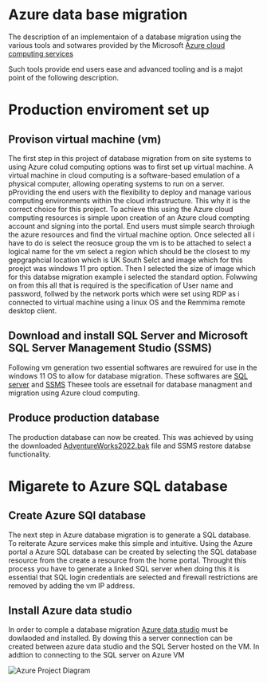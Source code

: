 # Azure data base migration
The description of an implementaion of a database migration using the various tools and sotwares provided by the Microsoft [Azure cloud computing services](https://login.microsoftonline.com/organizations/oauth2/v2.0/authorize?client_id=8e0e8db5-b713-4e91-98e6-470fed0aa4c2&response_type=code%20id_token&scope=openid%20profile&state=OpenIdConnect.AuthenticationProperties%3DjZEd0hq1c0oKq_PnKRqosFjsPt1YLhnhbcLnVWsmz_wuJhb4z6iRBjsenupkL0o2scLAQMHEbpfhlY_R23zsvheNvZWuKKWEFPRnC_kQDtWKc2PVaVIYexSeyWNrE-VNjaT2oEQQH_K2HtMQdX__-ySAInJpHBKHTM-ypIkDDVUtbQzuVng2lMq7wfhB7SeNJgbI0h93fLphQG5oXQtKS3LPvb7luxrEJw2yy2PIiPvI8AmpaV4IFYnSZOOyRJdrcB9XIBGDp4jJ5ZGfyxcSO9CPT786hzj8xOZLnXvNIgSSM2uPS2dksDPHyGAxjjFkX862Ys6dWwPIh_T7LXkHJiUgi9mo9lS8YrnoKKULgpJST9gMqmde2So0xZkaHuuNb_cpeHaARt0ZLyLy_vIh2jFzsYCjUUVALc-hiRI0-LrAJuqOu78xc9BSQwRt_9GEpS_96vJckfRnTwolCFHlDcAd-zoR177TUOOVYEcCZCY&response_mode=form_post&nonce=638407554444943112.NTBiNmM4MmYtNWFiMS00MzAwLWI2MTEtNjM5MDExMTI2NGFjZWY0ZTE0YmItMDAxMy00MjUzLTk5NTItY2RkZWZlZDg1N2Jl&redirect_uri=https%3A%2F%2Fsignup.azure.com%2Fapi%2Fuser%2Flogin&max_age=86400&post_logout_redirect_uri=https%3A%2F%2Fsignup.azure.com%2Fsignup%3Foffer%3Dms-azr-0044p%26appId%3D102%26ref%3D%26redirectURL%3Dhttps%3A%2F%2Fazure.microsoft.com%2Fget-started%2Fwelcome-to-azure%2F%26l%3Den-us%26srcurl%3Dhttps%3A%2F%2Fazure.microsoft.com%2Ffree&x-client-SKU=ID_NET472&x-client-ver=6.34.0.0)

Such tools provide end users ease and advanced tooling and is a majot point of the following description.

# Production enviroment set up

## Provison virtual machine (vm)
The first step in this project of database migration from on site systems to using Azure colud computing options was to first set up virtual machine. A virtual machine in cloud computing is a software-based emulation of a physical computer, allowing  operating systems to run on a server. pProviding the end users with the flexibility to deploy and manage various computing environments within the cloud infrastructure. This why it is the correct choice for this project. To achieve this using the Azure cloud computing resources is simple upon creation of an Azure cloud compting account and signing into the portal. End users must simple search throiugh the azure resources and find the virtual machine option. Once selected all i have to do is select the reosuce group the vm is to be attached to select a logical name for the vm select a region which should be the closest to my gepgraphcial location which is UK South Selct and image which for this proejct was windows 11 pro option. Then I selected the size of image which for this databse migration example i selected the standard option. Folwwing on from this all that is required is the specification of User name and password, follwed by the network ports which were set using RDP as i connected to virtual machine using a linux OS and the Remmima remote desktop client.

## Download and install SQL Server and Microsoft SQL Server Management Studio (SSMS)

Following vm generation two essential softwares are rewuired for use in the windows 11 OS to allow for database migration. These softwares are [SQL server](https://www.microsoft.com/en-us/sql-server/sql-server-downloads) and [SSMS](https://learn.microsoft.com/en-us/sql/ssms/download-sql-server-management-studio-ssms?view=sql-server-ver16) Thesee tools are essetnail for database managment and migration using Azure cloud computing.

## Produce production database
The production database can now be created. This was achieved by using the downloaded [AdventureWorks2022.bak](https://learn.microsoft.com/en-us/sql/samples/adventureworks-install-configure?view=sql-server-ver16&tabs=ssms#download-backup-files) file and SSMS restore databse functionality.


# Migarete to Azure SQL database

## Create Azure SQl database

The next step in Azure database migration is to generate a SQL database. To reiterate Azure services make this simple and intuitive. Using the Azure portal a Azure SQL database can be created by selecting the SQL database resource from the create a resource from the home portal. Throught this process you have to generate a linked SQL server when doing this it is essential that SQL login credentials are selected and firewall restrictions are removed by adding the vm IP address.

## Install Azure data studio
In order to comple a database migration [Azure data studio](https://learn.microsoft.com/en-us/azure-data-studio/download-azure-data-studio?tabs=win-install%2Cwin-user-install%2Credhat-install%2Cwindows-uninstall%2Credhat-uninstall) must be dowlaoded and installed. By dowing this a server connection can be created between azure data studio and the SQL Server hosted on the VM. In addtion to connecting to the SQL server on Azure VM


![Azure Project Diagram](https://github.com/HPCurtis/azure-database-migration797/assets/136170998/7b809b53-335a-465c-894d-e08ef6be291e)
